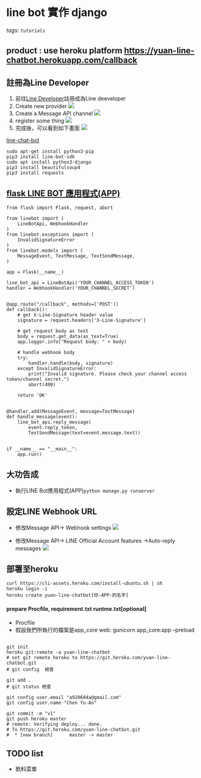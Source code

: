 <!--
 * @Author: yuan
 * @Date: 2021-04-17 04:13:49
 * @LastEditTime: 2021-04-18 08:29:39
 * @FilePath: /line-chatbot/README.md
-->
# line bot 實作 django 


###### tags: `tutorials`

## product : use heroku platform https://yuan-line-chatbot.herokuapp.com/callback


## 註冊為Line Developer
1. 前往[Line Developer](https://developers.line.biz/en/)註冊成為Line deeveloper
2. Create new provider
![](https://i.imgur.com/FyIKma6.png)
3. Create a Message API channel
![](https://i.imgur.com/ohjfrrh.png)
4. register some thing 
![](https://i.imgur.com/1sSWyS0.png)
5. 完成後，可以看到如下畫面
![](https://i.imgur.com/TdrAY3M.png)



[line-chat-bot](https://github.com/line/line-bot-sdk-python)
```bash=
sudo apt-get install python3-pip
pip3 install line-bot-sdk
sudo apt install python3-django
pip3 install beautifulsoup4
pip3 install requests
```



## [flask LINE BOT 應用程式(APP)](https://github.com/line/line-bot-sdk-python)
```python=
from flask import Flask, request, abort

from linebot import (
    LineBotApi, WebhookHandler
)
from linebot.exceptions import (
    InvalidSignatureError
)
from linebot.models import (
    MessageEvent, TextMessage, TextSendMessage,
)

app = Flask(__name__)

line_bot_api = LineBotApi('YOUR_CHANNEL_ACCESS_TOKEN')
handler = WebhookHandler('YOUR_CHANNEL_SECRET')


@app.route("/callback", methods=['POST'])
def callback():
    # get X-Line-Signature header value
    signature = request.headers['X-Line-Signature']

    # get request body as text
    body = request.get_data(as_text=True)
    app.logger.info("Request body: " + body)

    # handle webhook body
    try:
        handler.handle(body, signature)
    except InvalidSignatureError:
        print("Invalid signature. Please check your channel access token/channel secret.")
        abort(400)

    return 'OK'


@handler.add(MessageEvent, message=TextMessage)
def handle_message(event):
    line_bot_api.reply_message(
        event.reply_token,
        TextSendMessage(text=event.message.text))


if __name__ == "__main__":
    app.run()

```

## 大功告成
- 執行LINE Bot應用程式(APP)`python manage.py runserver`
## 設定LINE Webhook URL
- 修改Message API-> Webhook settings
![](https://i.imgur.com/rfevtOK.png)

- 修改Message API-> LINE Official Account features ->Auto-reply messages
 ![](https://i.imgur.com/G6VfSUZ.png)
 
 
## 部署至heroku
```
curl https://cli-assets.heroku.com/install-ubuntu.sh | sh
heroku login -i
heroku create yuan-line-chatbot[你-APP-的名字]

```

#### prepare Procfile, requirement.txt runtme.txt[optional]
- Procfile
- 假設我們所執行的檔案是app_core
web: gunicorn app_core:app –preload


```bash=

git init
heroku git:remote -a yuan-line-chatbot
# set git remote heroku to https://git.heroku.com/yuan-line-chatbot.git
# git config  檢查

git add .
# git status 檢查

git config user.email "a920604a@gmail.com"
git config user.name "Chen Yu-An" 

git commit -m "v1"   
git push heroku master
# remote: Verifying deploy... done.
# To https://git.heroku.com/yuan-line-chatbot.git
#  * [new branch]      master -> master
```
## TODO list

- 飲料菜單
